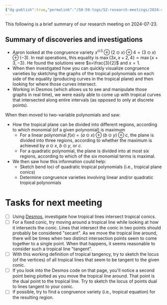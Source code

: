 ```yaml
---
{"dg-publish":true,"permalink":"/50-59-logs/52-research-meetings/2024-summer/reu-meeting-2024-07-23/","updated":"2024-07-26T10:25:06-07:00"}
---
```


This following is a brief summary of our research meeting on 2024-07-23.

## Summary of discoveries and investigations

- Aaron looked at the congruence variety $x^{\odot 3}\oplus (2\odot x)\oplus 4=(3\odot x)\oplus(-3)$. In real operations, this equality is $\max\{3x, x+2, 4\}=\max\{x+3,-3\}$. He found the solutions were $x=\frac{3}{2}$ and $x=1$.
-  When then investigated how you can quickly visualize congruence varieties by sketching the graphs of the tropical polynomials on each side of the equality (producing curves in the tropical plane) and then looking for where those curves intersect.
- Working in Desmos (which allows us to see and manipulate those graphs in real time), we were easily able to come up with tropical curves that intersected along entire intervals (as opposed to only at discrete points).
  
When then moved to two-variable polynomials and saw:
- How the tropical plane can be divided into different regions, according to which monomial (of a given polynomial) is maximum
	- For a linear polynomial $f(x)=(a\odot x)\oplus (b\odot y)\oplus c$, the plane is divided into three regions, according to whether the maximum is achieved by $a\odot x$, $b\odot y$, or $c$.
	- For a quadratic polynomial, the plane is divided into at most six regions, according to which of the six monomial terms is maximal.
- We then saw how this information could help:
	- Sketch bend loci of quadratic tropical polynomials (i.e., tropical plane conics)
	- Determine congruence varieties involving linear and/or quadratic tropical polynomials


# Tasks for next meeting

- [ ] Using [Desmos](https://www.desmos.com/calculator/mkaf5lwrbt), investigate how tropical lines intersect tropical conics.
- [ ] For a fixed conic, try moving around a tropical line while looking at how it intersects the conic. Lines that intersect the conic in two points should probably be considered "secant". As we move the tropical line around, there will be times when two distinct intersection points seem to come together to a single point. When that happens, it seems reasonable to consider such a tropical line "tangent".
- [ ] With this working definition of tropical tangency, try to sketch the locus (of the vertices) of all tropical lines that seem to be tangent to the given conic.
- [ ] If you look into the Desmos code on that page, you'll notice a second point being plotted as you move the tropical line around. That point is the dual point to the tropical line. Try to sketch the locus of points dual to lines tangent to your conic.
- [ ] If possible, try to find a congruence variety (i.e., tropical equation) for the resulting region.